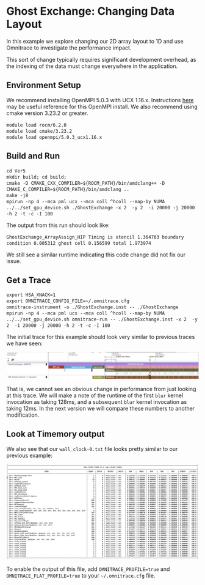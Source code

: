 # Ghost Exchange: Changing Data Layout

In this example we explore changing our 2D array layout to 1D and use Omnitrace
to investigate the performance impact.

This sort of change typically requires significant development overhead, as the
indexing of the data must change everywhere in the application.

## Environment Setup

We recommend installing OpenMPI 5.0.3 with UCX 1.16.x. Instructions
[here](https://github.com/amd/HPCTrainingDock/blob/main/comm/sources/scripts/openmpi_setup.sh)
may be useful reference for this OpenMPI install. We also recommend
using cmake version 3.23.2 or greater.

```
module load rocm/6.2.0
module load cmake/3.23.2
module load openmpi/5.0.3_ucx1.16.x
```

## Build and Run

```
cd Ver5
mkdir build; cd build;
cmake -D CMAKE_CXX_COMPILER=${ROCM_PATH}/bin/amdclang++ -D CMAKE_C_COMPILER=${ROCM_PATH}/bin/amdclang ..
make -j8
mpirun -np 4 --mca pml ucx --mca coll ^hcoll --map-by NUMA ../../set_gpu_device.sh ./GhostExchange -x 2  -y 2  -i 20000 -j 20000 -h 2 -t -c -I 100
```

The output from this run should look like:

```
GhostExchange_ArrayAssign_HIP Timing is stencil 1.364763 boundary condition 0.005312 ghost cell 0.156599 total 1.973974
```

We still see a similar runtime indicating this code change did not fix our issue.

## Get a Trace

```
export HSA_XNACK=1
export OMNITRACE_CONFIG_FILE=~/.omnitrace.cfg
omnitrace-instrument -o ./GhostExchange.inst -- ./GhostExchange
mpirun -np 4 --mca pml ucx --mca coll ^hcoll --map-by NUMA ../../set_gpu_device.sh omnitrace-run -- ./GhostExchange.inst -x 2  -y 2  -i 20000 -j 20000 -h 2 -t -c -I 100
```

The initial trace for this example should look very similar to previous traces we have seen:

<p><img src="initial_trace.png"/></p>

That is, we cannot see an obvious change in performance from just looking at this trace. We will make a note of the runtime of the first `blur` kernel invocation as taking 128ms, and a subsequent `blur` kernel invocation as taking 12ms. In the next version we will compare these numbers to another modification.

## Look at Timemory output

We also see that our `wall_clock-0.txt` file looks pretty similar to our previous example:

<p><img src="timemory_output.png"/></p>

To enable the output of this file, add `OMNITRACE_PROFILE=true` and `OMNITRACE_FLAT_PROFILE=true` to your `~/.omnitrace.cfg` file.
